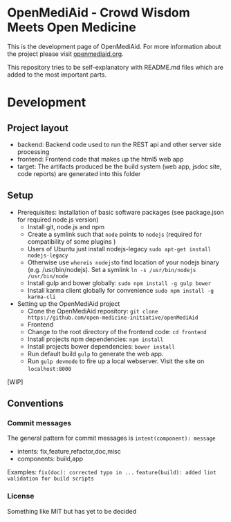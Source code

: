 # OpenMediAid - Crowd Wisdom Meets Open Medicine 


This is the development page of OpenMediAid. For more information about the project please visit [openmediaid.org](http://www.openmediaid.org).

This repository tries to be self-explanatory with README.md files which are added to the most important parts.

# Development


## Project layout
  * backend: Backend code used to run the REST api and other server side processing
  * frontend: Frontend code that makes up the html5 web app
  * target: The artifacts produced be the build system (web app, jsdoc site, code reports)
  are generated into this folder

## Setup

* Prerequisites: Installation of basic software packages (see package.json for required node.js version)
  *  Install git, node.js and npm
  *  Create a symlink such that `node` points to `nodejs` (required for compatibility of some plugins )
    * Users of Ubuntu just install nodejs-legacy `sudo apt-get install nodejs-legacy` 
    * Otherwise use `whereis nodejs`to find location of your nodejs binary (e.g. /usr/bin/nodejs). 
    Set a symlink `ln -s /usr/bin/nodejs /usr/bin/node`
  *  Install gulp and bower globally: `sudo npm install -g gulp bower`
  *  Install karma client globally for convenience `sudo npm install -g karma-cli`
* Setting up the OpenMediAid project  
  *  Clone the OpenMediAid repository: `git clone https://github.com/open-medicine-initiative/openMediAid`
  *  Frontend
    * Change to the root directory of the frontend code: `cd frontend`
    *  Install projects npm dependencies: `npm install`
    *  Install projects bower dependencies: `bower install`
    *  Run default build `gulp` to generate the web app.
    *  Run `gulp devmode` to fire up a local webserver. Visit the site on `localhost:8000`

[WIP]

## Conventions

### Commit messages

The general pattern for commit messages is
`intent(component): message`

* intents: fix,feature,refactor,doc,misc
* components: build,app


Examples: `fix(doc): corrected typo in ...` `feature(build): added lint validation for build scripts`


### License
 
Something like MIT but has yet to be decided
